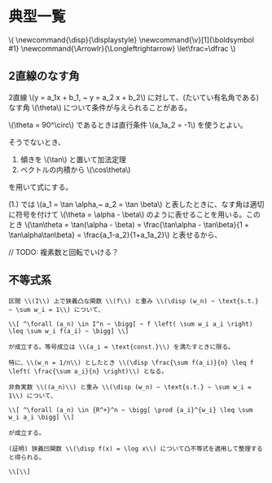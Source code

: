 # 典型一覧

\\(
    \newcommand{\disp}{\displaystyle}
    \newcommand{\v}[1]{\boldsymbol #1}
    \newcommand{\Arrowlr}{\Longleftrightarrow}
    \let\frac=\dfrac
\\)

## 2直線のなす角

2直線 \\(y = a_1x + b_1, ~ y = a_2 x + b_2\\) に対して、(たいてい有名角である) なす角 \\(\theta\\) について条件が与えられることがある。

\\(\theta = 90^\circ\\) であるときは直行条件 \\(a_1a_2 = -1\\) を使うとよい。

そうでないとき、

1. 傾きを \\(\tan\\) と置いて加法定理
2. ベクトルの内積から \\(\cos\theta\\)

を用いて式にする。

(1.) では \\(a_1 = \tan \alpha,~ a_2 = \tan \beta\\) と表したときに、なす角は適切に符号を付けて \\(\theta = \alpha - \beta\\) のように表せることを用いる。このとき \\(\tan\theta = \tan(\alpha - \beta) = \frac{\tan\alpha - \tan\beta}{1 + \tan\alpha\tan\beta} = \frac{a_1-a_2}{1+a_1a_2}\\) と表せるから、

// TODO: 複素数と回転でいける？


## 不等式系

```admonish note title="凸不等式 (Jensen's inequality)"
区間 \\(I\\) 上で狭義凸な関数 \\(f\\) と重み \\(\disp (w_n) ~ \text{s.t.} ~ \sum w_i = 1\\) について、

\\[ ^\forall (a_n) \in I^n ~ \bigg[ ~ f \left( \sum w_i a_i \right) \leq \sum w_i f(a_i) ~ \bigg] \\]

が成立する。等号成立は \\(a_i = \text{const.}\\) を満たすときに限る。

特に、\\(w_n = 1/n\\) としたとき \\(\disp \frac{\sum f(a_i)}{n} \leq f \left( \frac{\sum a_i}{n} \right)\\) となる。
```

```admonish note title="重み付き相加相乗平均"
非負実数 \\((a_n)\\) と重み \\(\disp (w_n) ~ \text{s.t.} ~ \sum w_i = 1\\) について、

\\[ ^\forall (a_n) \in {R^+}^n ~ \bigg[ \prod {a_i}^{w_i} \leq \sum w_i a_i \bigg] \\]

が成立する。

(証明) 狭義凹関数 \\(\disp f(x) = \log x\\) について凸不等式を適用して整理すると得られる。
```

```admonish note title="コーシーシュワルツの不等式"
\\[\\]
```
